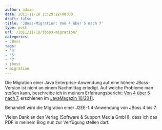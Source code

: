 ```yaml
---
author: admin
date: 2011-11-18 15:29:22+00:00
draft: false
title: 'JBoss-Migration: Von 4 über 5 nach 7'
type: post
url: /2011/11/18/jboss-migration/
categories:
- JBoss
tags:
- '4'
- '5'
- '7'
- jboss
- migration
---
```


Die Migration einer Java Enterprise-Anwendung auf eine höhere JBoss-Version ist nicht an einem Nachmittag erledigt. Auf welche Probleme man stoßen kann, beschreibe ich in meinem Erfahrungsbericht: [Von 4 über 5 nach 7](/wp-content/uploads/2011/11/JM_10_11_Schiesser_JBoss-Migration.pdf), erschienen im [JavaMagazin 10/2011](http://it-republik.de/jaxenter/java-magazin-ausgaben/Ride-the-Lightning-000466.html). 

Behandelt wird die Migration einer J2EE-1.4-Anwendung von JBoss 4 bis 7. 

Vielen Dank an den Verlag (Software & Support Media GmbH), dass ich das PDF in meinem Blog nun zur Verfügung stellen darf.


